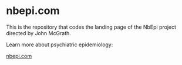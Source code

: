 nbepi.com
==========


This is the repository that codes the landing page of the NbEpi project directed by John McGrath.

Learn more about psychiatric epidemiology:

[nbepi.com](https://holtzy.github.io/NbEpi/)